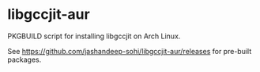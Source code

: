 # libgccjit-aur
PKGBUILD script for installing libgccjit on Arch Linux.

See <https://github.com/jashandeep-sohi/libgccjit-aur/releases> for pre-built packages.
